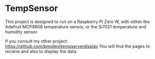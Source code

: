 # TempSensor

This project is designed to run on a Raspberry Pi Zero W, with either the Adafruit MCP9808 temperature sensor, or the Si7021 temperature and humidity sensor. 

If you consult my other project: https://github.com/bmulley/tempserverdisplay You will find the pages to recieve and also to display the data.  

